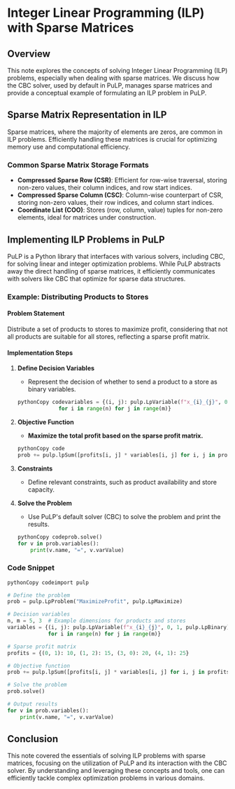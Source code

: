 # Integer Linear Programming (ILP) with Sparse Matrices

## Overview

This note explores the concepts of solving Integer Linear Programming (ILP) problems, especially when dealing with sparse matrices. We discuss how the CBC solver, used by default in PuLP, manages sparse matrices and provide a conceptual example of formulating an ILP problem in PuLP.

## Sparse Matrix Representation in ILP

Sparse matrices, where the majority of elements are zeros, are common in ILP problems. Efficiently handling these matrices is crucial for optimizing memory use and computational efficiency.

### Common Sparse Matrix Storage Formats

- **Compressed Sparse Row (CSR)**: Efficient for row-wise traversal, storing non-zero values, their column indices, and row start indices.
- **Compressed Sparse Column (CSC)**: Column-wise counterpart of CSR, storing non-zero values, their row indices, and column start indices.
- **Coordinate List (COO)**: Stores (row, column, value) tuples for non-zero elements, ideal for matrices under construction.

## Implementing ILP Problems in PuLP

PuLP is a Python library that interfaces with various solvers, including CBC, for solving linear and integer optimization problems. While PuLP abstracts away the direct handling of sparse matrices, it efficiently communicates with solvers like CBC that optimize for sparse data structures.

### Example: Distributing Products to Stores

#### Problem Statement

Distribute a set of products to stores to maximize profit, considering that not all products are suitable for all stores, reflecting a sparse profit matrix.

#### Implementation Steps

1. **Define Decision Variables**

   - Represent the decision of whether to send a product to a store as binary variables.

   ```python
   pythonCopy codevariables = {(i, j): pulp.LpVariable(f"x_{i}_{j}", 0, 1, pulp.LpBinary)
                for i in range(n) for j in range(m)}
   ```

2. **Objective Function**

   - **Maximize the total profit based on the sparse profit matrix.**

   ```python
   pythonCopy code
   prob += pulp.lpSum([profits[i, j] * variables[i, j] for i, j in profits.keys()]), "TotalProfit"
   ```

3. **Constraints**

   - Define relevant constraints, such as product availability and store capacity.

4. **Solve the Problem**

   - Use PuLP's default solver (CBC) to solve the problem and print the results.

   ```python
   pythonCopy codeprob.solve()
   for v in prob.variables():
       print(v.name, "=", v.varValue)
   ```

### Code Snippet

```python
pythonCopy codeimport pulp

# Define the problem
prob = pulp.LpProblem("MaximizeProfit", pulp.LpMaximize)

# Decision variables
n, m = 5, 3  # Example dimensions for products and stores
variables = {(i, j): pulp.LpVariable(f"x_{i}_{j}", 0, 1, pulp.LpBinary)
             for i in range(n) for j in range(m)}

# Sparse profit matrix
profits = {(0, 1): 10, (1, 2): 15, (3, 0): 20, (4, 1): 25}

# Objective function
prob += pulp.lpSum([profits[i, j] * variables[i, j] for i, j in profits.keys()]), "TotalProfit"

# Solve the problem
prob.solve()

# Output results
for v in prob.variables():
    print(v.name, "=", v.varValue)
```

## Conclusion

This note covered the essentials of solving ILP problems with sparse matrices, focusing on the utilization of PuLP and its interaction with the CBC solver. By understanding and leveraging these concepts and tools, one can efficiently tackle complex optimization problems in various domains.
